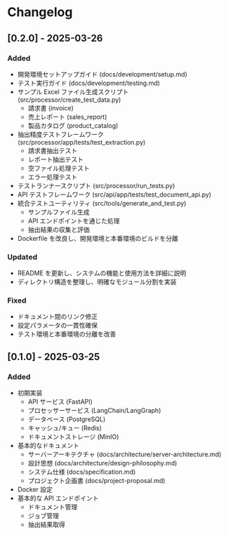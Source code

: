 # Changelog

## [0.2.0] - 2025-03-26

### Added

- 開発環境セットアップガイド (docs/development/setup.md)
- テスト実行ガイド (docs/development/testing.md)
- サンプル Excel ファイル生成スクリプト (src/processor/create_test_data.py)
  - 請求書 (invoice)
  - 売上レポート (sales_report)
  - 製品カタログ (product_catalog)
- 抽出精度テストフレームワーク (src/processor/app/tests/test_extraction.py)
  - 請求書抽出テスト
  - レポート抽出テスト
  - 空ファイル処理テスト
  - エラー処理テスト
- テストランナースクリプト (src/processor/run_tests.py)
- API テストフレームワーク (src/api/app/tests/test_document_api.py)
- 統合テストユーティリティ (src/tools/generate_and_test.py)
  - サンプルファイル生成
  - API エンドポイントを通じた処理
  - 抽出結果の収集と評価
- Dockerfile を改良し、開発環境と本番環境のビルドを分離

### Updated

- README を更新し、システムの機能と使用方法を詳細に説明
- ディレクトリ構造を整理し、明確なモジュール分割を実装

### Fixed

- ドキュメント間のリンク修正
- 設定パラメータの一貫性確保
- テスト環境と本番環境の分離を改善

## [0.1.0] - 2025-03-25

### Added

- 初期実装
  - API サービス (FastAPI)
  - プロセッサーサービス (LangChain/LangGraph)
  - データベース (PostgreSQL)
  - キャッシュ/キュー (Redis)
  - ドキュメントストレージ (MinIO)
- 基本的なドキュメント
  - サーバーアーキテクチャ (docs/architecture/server-architecture.md)
  - 設計思想 (docs/architecture/design-philosophy.md)
  - システム仕様 (docs/specification.md)
  - プロジェクト企画書 (docs/project-proposal.md)
- Docker 設定
- 基本的な API エンドポイント
  - ドキュメント管理
  - ジョブ管理
  - 抽出結果取得
